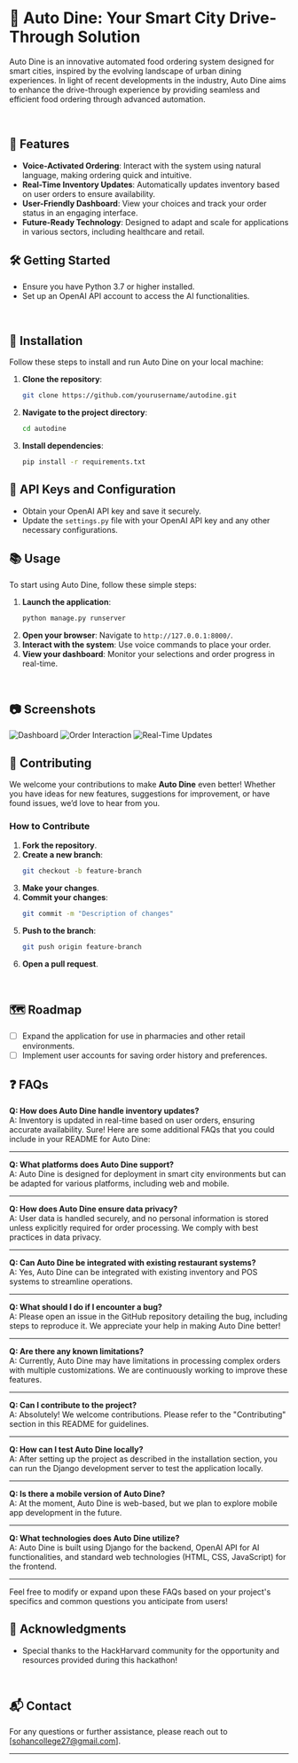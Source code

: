 # 🍴 Auto Dine: Your Smart City Drive-Through Solution

Auto Dine is an innovative automated food ordering system designed for smart cities, inspired by the evolving landscape of urban dining experiences. In light of recent developments in the industry, Auto Dine aims to enhance the drive-through experience by providing seamless and efficient food ordering through advanced automation.

<br>

## 🚀 Features

- **Voice-Activated Ordering**: Interact with the system using natural language, making ordering quick and intuitive.
- **Real-Time Inventory Updates**: Automatically updates inventory based on user orders to ensure availability.
- **User-Friendly Dashboard**: View your choices and track your order status in an engaging interface.
- **Future-Ready Technology**: Designed to adapt and scale for applications in various sectors, including healthcare and retail.


## 🛠️ Getting Started

- Ensure you have Python 3.7 or higher installed.
- Set up an OpenAI API account to access the AI functionalities.
  
<br>

## 🔧 Installation

Follow these steps to install and run Auto Dine on your local machine:

1. **Clone the repository**:
    ```bash
    git clone https://github.com/yourusername/autodine.git
    ```
2. **Navigate to the project directory**:
    ```bash
    cd autodine
    ```
3. **Install dependencies**:
    ```bash
    pip install -r requirements.txt
    ```

## 🔑 API Keys and Configuration

- Obtain your OpenAI API key and save it securely.
- Update the `settings.py` file with your OpenAI API key and any other necessary configurations.

## 📚 Usage

To start using Auto Dine, follow these simple steps:

1. **Launch the application**:
    ```bash
    python manage.py runserver
    ```
2. **Open your browser**: Navigate to `http://127.0.0.1:8000/`.
3. **Interact with the system**: Use voice commands to place your order.
4. **View your dashboard**: Monitor your selections and order progress in real-time.
<br>

## 📷 Screenshots

![Dashboard](link_to_your_dashboard_screenshot)
![Order Interaction](link_to_your_order_interaction_screenshot)
![Real-Time Updates](link_to_your_real_time_updates_screenshot)
<br>
## 🤝 Contributing

We welcome your contributions to make <b>Auto Dine</b> even better! Whether you have ideas for new features, suggestions for improvement, or have found issues, we’d love to hear from you.
<br>
### How to Contribute

1. **Fork the repository**.
2. **Create a new branch**:
    ```bash
    git checkout -b feature-branch
    ```
3. **Make your changes**.
4. **Commit your changes**:
    ```bash
    git commit -m "Description of changes"
    ```
5. **Push to the branch**:
    ```bash
    git push origin feature-branch
    ```
6. **Open a pull request**.
   
<br>

## 🗺️ Roadmap

- [ ] Expand the application for use in pharmacies and other retail environments.
- [ ] Implement user accounts for saving order history and preferences.

## ❓ FAQs

**Q: How does Auto Dine handle inventory updates?**  
A: Inventory is updated in real-time based on user orders, ensuring accurate availability.
Sure! Here are some additional FAQs that you could include in your README for Auto Dine:

---

**Q: What platforms does Auto Dine support?**  
A: Auto Dine is designed for deployment in smart city environments but can be adapted for various platforms, including web and mobile.

---

**Q: How does Auto Dine ensure data privacy?**  
A: User data is handled securely, and no personal information is stored unless explicitly required for order processing. We comply with best practices in data privacy.

---

**Q: Can Auto Dine be integrated with existing restaurant systems?**  
A: Yes, Auto Dine can be integrated with existing inventory and POS systems to streamline operations.

---

**Q: What should I do if I encounter a bug?**  
A: Please open an issue in the GitHub repository detailing the bug, including steps to reproduce it. We appreciate your help in making Auto Dine better!

---

**Q: Are there any known limitations?**  
A: Currently, Auto Dine may have limitations in processing complex orders with multiple customizations. We are continuously working to improve these features.

---

**Q: Can I contribute to the project?**  
A: Absolutely! We welcome contributions. Please refer to the "Contributing" section in this README for guidelines.

---

**Q: How can I test Auto Dine locally?**  
A: After setting up the project as described in the installation section, you can run the Django development server to test the application locally.

---

**Q: Is there a mobile version of Auto Dine?**  
A: At the moment, Auto Dine is web-based, but we plan to explore mobile app development in the future.

---

**Q: What technologies does Auto Dine utilize?**  
A: Auto Dine is built using Django for the backend, OpenAI API for AI functionalities, and standard web technologies (HTML, CSS, JavaScript) for the frontend.

---

Feel free to modify or expand upon these FAQs based on your project's specifics and common questions you anticipate from users!
<br>

## 🙏 Acknowledgments

- Special thanks to the HackHarvard community for the opportunity and resources provided during this hackathon!
<br>

## 📬 Contact

For any questions or further assistance, please reach out to [sohancollege27@gmail.com].

---

